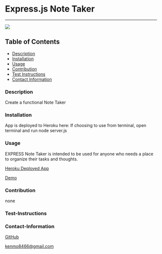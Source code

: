 # Express.js Note Taker
----
<a href="https://img.shields.io/badge/License-,Apache2.0,GNU Public v3.0,MIT,Boost Software 1.0,Creative Commons Zero v1.0 Universal,Eclipse Public 2.0,GNU Affero General Public v3.0,GNU General Public v2.0,GNU Lesser General Public v2.1,Mozilla Public 2.0,the Unilicense-brightgreen"><img src="https://img.shields.io/badge/License-MIT-brightgreen"></a>
## Table of Contents
- [Description](#description)
- [Installation](#installation)
- [Usage](#usage)
- [Contribution](#contribution)
- [Test Instructions](#test-instructions)
- [Contact Information](#contact-information)

### Description
Create a functional Note Taker


### Installation
App is deployed to Heroku here: If choosing to use from terminal, open terminal and run
node server.js
### Usage
EXPRESS Note Taker is intended to be used for anyone who needs a place to organize their tasks and thoughts.

[Heroku Deployed App](https://notetaker-keb.herokuapp.com/)

[Demo](https://drive.google.com/file/d/1AeJWzY7PKuHt9F8pN5OFiac_h8EZqFHK/view?usp=sharing)


### Contribution
none
### Test-Instructions

### Contact-Information
[GitHub](https://github.com/kbentley7)

kenmo8466@gmail.com
